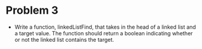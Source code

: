 # Problem 3

- Write a function, linkedListFind, that takes in the head of a linked list and a target value. The function should return a boolean indicating whether or not the linked list contains the target.

